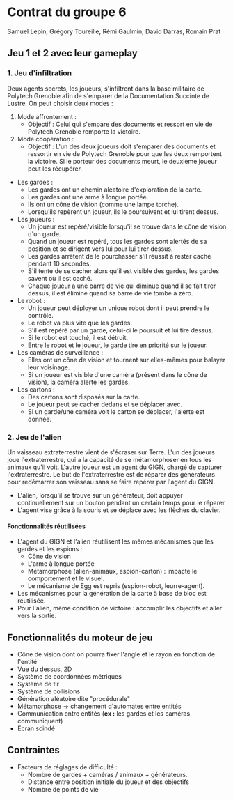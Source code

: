 # Contrat du groupe 6
Samuel Lepin, Grégory Toureille, Rémi Gaulmin, David Darras, Romain Prat

## Jeu 1 et 2 avec leur gameplay

### 1. Jeu d'infiltration 
Deux agents secrets, les joueurs, s'infiltrent dans la base militaire de Polytech Grenoble afin de s'emparer de la Documentation Succinte de Lustre. On peut choisir deux modes :

1. Mode affrontement :
    - Objectif : Celui qui s'empare des documents et ressort en vie de Polytech Grenoble remporte la victoire.
2. Mode coopération :
    - Objectif : L'un des deux joueurs doit s'emparer des documents et ressortir en vie de Polytech Grenoble pour que les deux remportent la victoire. Si le porteur des documents meurt, le deuxième joueur peut les récupérer.

- Les gardes :
    - Les gardes ont un chemin aléatoire d'exploration de la carte.
    - Les gardes ont une arme à longue portée.
    - Ils ont un cône de vision (comme une lampe torche).
    - Lorsqu'ils repèrent un joueur, ils le poursuivent et lui tirent dessus. 
- Les joueurs :
    - Un joueur est repéré/visible lorsqu'il se trouve dans le cône de vision d'un garde.
    - Quand un joueur est repéré, tous les gardes sont alertés de sa position et se dirigent vers lui pour lui tirer dessus.
    - Les gardes arrêtent de le pourchasser s'il réussit à rester caché pendant 10 secondes.
    - S'il tente de se cacher alors qu'il est visible des gardes, les gardes savent où il est caché.
    - Chaque joueur a une barre de vie qui diminue quand il se fait tirer dessus, il est éliminé quand sa barre de vie tombe à zéro.
- Le robot :
    - Un joueur peut déployer un unique robot dont il peut prendre le contrôle.
    - Le robot va plus vite que les gardes.
    - S'il est repéré par un garde, celui-ci le poursuit et lui tire dessus.
    - Si le robot est touché, il est détruit.
    - Entre le robot et le joueur, le garde tire en priorité sur le joueur.
- Les caméras de surveillance :
    - Elles ont un cône de vision et tournent sur elles-mêmes pour balayer leur voisinage.
    - Si un joueur est visible d'une caméra (présent dans le cône de vision), la caméra alerte les gardes.
- Les cartons :
    - Des cartons sont disposés sur la carte.
    - Le joueur peut se cacher dedans et se déplacer avec.
    - Si un garde/une caméra voit le carton se déplacer, l'alerte est donnée.

### 2. Jeu de l'alien 
Un vaisseau extraterrestre vient de s'écraser sur Terre. L'un des joueurs joue l'extraterrestre, qui a la capacité de se métamorphoser en tous les animaux qu'il voit. L'autre joueur est un agent du GIGN, chargé de capturer l'extraterrestre. Le but de l'extraterrestre est de réparer des générateurs pour redémarrer son vaisseau sans se faire repérer par l'agent du GIGN.

- L'alien, lorsqu'il se trouve sur un générateur, doit appuyer continuellement sur un bouton pendant un certain temps pour le réparer
- L'agent vise grâce à la souris et se déplace avec les flèches du clavier.

#### Fonctionnalités réutilisées
- L'agent du GIGN et l'alien réutilisent les mêmes mécanismes que les gardes et les espions :
    - Cône de vision
    - L'arme à longue portée
    - Métamorphose (alien-animaux, espion-carton) : impacte le comportement et le visuel.
    - Le mécanisme de Egg est repris (espion-robot, leurre-agent).
- Les mécanismes pour la génération de la carte à base de bloc est réutilisée.
- Pour l'alien, même condition de victoire : accomplir les objectifs et aller vers la sortie.

## Fonctionnalités du moteur de jeu

- Cône de vision dont on pourra fixer l'angle et le rayon en fonction de l'entité
- Vue du dessus, 2D
- Système de coordonnées métriques
- Système de tir
- Système de collisions
- Génération aléatoire dite "procédurale"
- Métamorphose -> changement d'automates entre entités
- Communication entre entités (__ex :__ les gardes et les caméras communiquent)
- Ecran scindé

## Contraintes

- Facteurs de réglages de difficulté :
    - Nombre de gardes + caméras / animaux + générateurs.
    - Distance entre position initiale du joueur et des objectifs
    - Nombre de points de vie